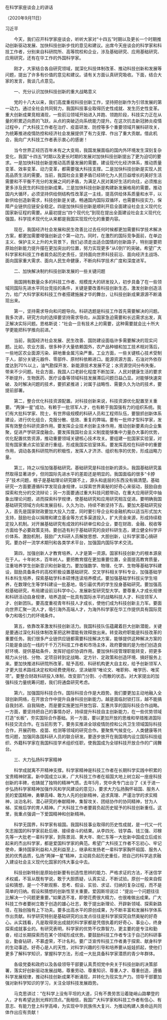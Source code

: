 在科学家座谈会上的讲话

（2020年9月11日）

习近平

　　今天，我们召开科学家座谈会，听听大家对“十四五”时期以及更长一个时期推动创新驱动发展、加快科技创新步伐的意见和建议。出席今天座谈会的科学家和科技工作者，分别来自科研院所、高等院校和企业，涉及基础研究、应用基础研究、应用研究，还有在华工作的外国科学家。

　　刚才，大家结合各自研究领域，就深化科技体制改革、推动科技创新和发展等问题，提出了许多有价值的意见和建议。请有关方面认真研究吸收。下面，结合大家的发言，我谈几点意见。

　　一、充分认识加快科技创新的重大战略意义

　　党的十八大以来，我们高度重视科技创新工作，坚持把创新作为引领发展的第一动力。通过全社会共同努力，我国科技事业取得历史性成就、发生历史性变革。重大创新成果竞相涌现，一些前沿领域开始进入并跑、领跑阶段，科技实力正在从量的积累迈向质的飞跃，从点的突破迈向系统能力提升。在这次抗击新冠肺炎疫情过程中，广大科技工作者在治疗、疫苗研发、防控等多个重要领域开展科研攻关，为统筹推进疫情防控和经济社会发展提供了有力支撑、作出了重大贡献。借此机会，我向广大科技工作者表示衷心的感谢！

　　当今世界正经历百年未有之大变局，我国发展面临的国内外环境发生深刻复杂变化，我国“十四五”时期以及更长时期的发展对加快科技创新提出了更为迫切的要求。一是加快科技创新是推动高质量发展的需要。建设现代化经济体系，推动质量变革、效率变革、动力变革，都需要强大科技支撑。二是加快科技创新是实现人民高品质生活的需要。当前，我国社会主要矛盾已经转化为人民日益增长的美好生活需要和不平衡不充分的发展之间的矛盾，为满足人民对美好生活的向往，必须推出更多涉及民生的科技创新成果。三是加快科技创新是构建新发展格局的需要。推动国内大循环，必须坚持供给侧结构性改革这一主线，提高供给体系质量和水平，以新供给创造新需求，科技创新是关键。畅通国内国际双循环，也需要科技实力，保障产业链供应链安全稳定。四是加快科技创新是顺利开启全面建设社会主义现代化国家新征程的需要。从最初提出“四个现代化”到现在提出全面建设社会主义现代化强国，科学技术现代化从来都是我国实现现代化的重要内容。

　　现在，我国经济社会发展和民生改善比过去任何时候都更加需要科学技术解决方案，都更加需要增强创新这个第一动力。同时，在激烈的国际竞争面前，在单边主义、保护主义上升的大背景下，我们必须走出适合国情的创新路子，特别是要把原始创新能力提升摆在更加突出的位置，努力实现更多“从0到1”的突破。希望广大科学家和科技工作者肩负起历史责任，坚持面向世界科技前沿、面向经济主战场、面向国家重大需求、面向人民生命健康，不断向科学技术广度和深度进军。

　　二、加快解决制约科技创新发展的一些关键问题

　　我国拥有数量众多的科技工作者、规模庞大的研发投入，初步具备了在一些领域同国际先进水平同台竞技的条件，关键是要改善科技创新生态，激发创新创造活力，给广大科学家和科技工作者搭建施展才华的舞台，让科技创新成果源源不断涌现出来。

　　第一，坚持需求导向和问题导向。科研选题是科技工作首先需要解决的问题。我多次讲，研究方向的选择要坚持需求导向，从国家急迫需要和长远需求出发，真正解决实际问题。恩格斯说：“社会一旦有技术上的需要，这种需要就会比十所大学更能把科学推向前进。”

　　当前，我国经济社会发展、民生改善、国防建设面临许多需要解决的现实问题。比如，农业方面，很多种子大量依赖国外，农产品种植和加工技术相对落后，一些地区农业面源污染、耕地重金属污染严重。工业方面，一些关键核心技术受制于人，部分关键元器件、零部件、原材料依赖进口。能源资源方面，石油对外依存度达到70%以上，油气勘探开发、新能源技术发展不足；水资源空间分布失衡，带来不少问题。社会方面，我国人口老龄化程度不断加深，人民对健康生活的要求不断提升，生物医药、医疗设备等领域科技发展滞后问题日益凸显。对能够快速突破、及时解决问题的技术，要抓紧推进；对属于战略性、需要久久为功的技术，要提前部署。

　　第二，整合优化科技资源配置。对科技创新来说，科技资源优化配置至关重要。“两弹一星”成功，有赖于一批领军人才，也有赖于我国强有力的组织系统。我们有大批科学家、院士，有世界级规模的科研人员和工程师队伍，要狠抓创新体系建设，进行优化组合，克服分散、低效、重复的弊端。要有一批帅才型科学家，发挥有效整合科研资源作用。要发挥企业技术创新主体作用，推动创新要素向企业集聚，促进产学研深度融合。要发挥我国社会主义制度能够集中力量办大事的优势，优化配置优势资源，推动重要领域关键核心技术攻关。要组建一批国家实验室，对现有国家重点实验室进行重组，形成我国实验室体系。要发挥高校在科研中的重要作用，调动各类科研院所的积极性，发挥人才济济、组织有序的优势，形成战略力量。

　　第三，持之以恒加强基础研究。基础研究是科技创新的源头。我国基础研究虽然取得显著进步，但同国际先进水平的差距还是明显的。我国面临的很多“卡脖子”技术问题，根子是基础理论研究跟不上，源头和底层的东西没有搞清楚。基础研究一方面要遵循科学发现自身规律，以探索世界奥秘的好奇心来驱动，鼓励自由探索和充分的交流辩论；另一方面要通过重大科技问题带动，在重大应用研究中抽象出理论问题，进而探索科学规律，使基础研究和应用研究相互促进。要明确我国基础研究领域方向和发展目标，久久为功，持续不断坚持下去。要加大基础研究投入，首先是国家财政要加大投入力度，同时要引导企业和金融机构以适当形式加大支持，鼓励社会以捐赠和建立基金等方式多渠道投入，扩大资金来源，形成持续稳定投入机制。对开展基础研究有成效的科研单位和企业，要在财政、金融、税收等方面给予必要政策支持。要创造有利于基础研究的良好科研生态，建立健全科学评价体系、激励机制，鼓励广大科研人员解放思想、大胆创新，让科学家潜心搞研究。要办好一流学术期刊和各类学术平台，加强国内国际学术交流。

　　第四，加强创新人才教育培养。人才是第一资源。国家科技创新力的根本源泉在于人。十年树木，百年树人。要把教育摆在更加重要位置，全面提高教育质量，注重培养学生创新意识和创新能力。要加强数学、物理、化学、生物等基础学科建设，鼓励具备条件的高校积极设置基础研究、交叉学科相关学科专业，加强基础学科本科生培养，探索基础学科本硕博连读培养模式。要加强基础学科拔尖学生培养，在数理化生等学科建设一批基地，吸引最优秀的学生投身基础研究。要加强高校基础研究，布局建设前沿科学中心，发展新型研究型大学。要尊重人才成长规律和科研活动自身规律，培养造就一批具有国际水平的战略科技人才、科技领军人才、创新团队。要高度重视青年科技人才成长，使他们成为科技创新主力军。要面向世界汇聚一流人才，吸引海外高端人才，为海外科学家在华工作提供具有国际竞争力和吸引力的环境条件。

　　第五，依靠改革激发科技创新活力。我国科技队伍蕴藏着巨大创新潜能，关键是要通过深化科技体制改革把这种潜能有效释放出来。转变政府职能是科技改革的重要任务。我们很多产业链供应链都需要科技解决方案，能够提供这种解决方案的只能是奋战在一线的千千万万科技工作者和市场主体，政府要做的是为他们创造良好环境、提供基础条件，发挥好组织协调作用。要加快科技管理职能转变，把更多精力从分钱、分物、定项目转到定战略、定方针、定政策和创造环境、搞好服务上来。要加快推进科研院所改革，赋予高校、科研机构更大自主权，给予创新领军人才更大技术路线决定权和经费使用权，坚决破除“唯论文、唯职称、唯学历、唯奖项”。要整合财政科研投入体制，改变部门分割、小而散的状态。对大家提出的加强科技力量统筹问题，我们将通盘研究考虑。

　　第六，加强国际科技合作。国际科技合作是大趋势。我们要更加主动地融入全球创新网络，在开放合作中提升自身科技创新能力。越是面临封锁打压，越不能搞自我封闭、自我隔绝，而是要实施更加开放包容、互惠共享的国际科技合作战略。一方面，要坚持把自己的事情办好，持续提升科技自主创新能力，在一些优势领域打造“长板”，夯实国际合作基础。另一方面，要以更加开放的思维和举措推进国际科技交流合作。在当前形势下，要务实推进全球疫情防控和公共卫生领域国际科技合作，开展药物、疫苗、检测等领域的研究合作。要聚焦气候变化、人类健康等共性问题，加强同各国科研人员的联合研发。要逐步放开在我国境内设立国际科技组织、外籍科学家在我国科技学术组织任职，使我国成为全球科技开放合作的广阔舞台。

　　三、大力弘扬科学家精神

　　科学成就离不开精神支撑。科学家精神是科技工作者在长期科学实践中积累的宝贵精神财富。新中国成立以来，广大科技工作者在祖国大地上树立起一座座科技创新的丰碑，也铸就了独特的精神气质。去年5月，党中央专门出台了《关于进一步弘扬科学家精神加强作风和学风建设的意见》，要求大力弘扬胸怀祖国、服务人民的爱国精神，勇攀高峰、敢为人先的创新精神，追求真理、严谨治学的求实精神，淡泊名利、潜心研究的奉献精神，集智攻关、团结协作的协同精神，甘为人梯、奖掖后学的育人精神。广大科技工作者要肩负起历史赋予的科技创新重任。这里，我重点强调一下爱国精神和创新精神。

　　科学无国界，科学家有祖国。我国科技事业取得的历史性成就，是一代又一代矢志报国的科学家前赴后继、接续奋斗的结果。从李四光、钱学森、钱三强、邓稼先等一大批老一辈科学家，到陈景润、黄大年、南仁东等一大批新中国成立后成长起来的杰出科学家，都是爱国科学家的典范。希望广大科技工作者不忘初心、牢记使命，秉持国家利益和人民利益至上，继承和发扬老一辈科学家胸怀祖国、服务人民的优秀品质，弘扬“两弹一星”精神，主动肩负起历史重任，把自己的科学追求融入建设社会主义现代化国家的伟大事业中去。

　　科技创新特别是原始创新要有创造性思辨的能力、严格求证的方法，不迷信学术权威，不盲从既有学说，敢于大胆质疑，认真实证，不断试验。原创一般来自假设和猜想，是一个不断观察、思考、假设、实验、求证、归纳的复杂过程，而不是简单的归纳。假设和猜想的创新性至关重要。爱因斯坦说过：“提出一个问题往往比解决一个问题更重要。”如果选不准，即使花费很大精力，也很难做出成果。广大科技工作者要树立敢于创造的雄心壮志，敢于提出新理论、开辟新领域、探索新路径，在独创独有上下功夫。要多出高水平的原创成果，为不断丰富和发展科学体系作出贡献。科学研究特别是基础研究的出发点往往是科学家探究自然奥秘的好奇心。从实践看，凡是取得突出成就的科学家都是凭借执着的好奇心、事业心，终身探索成就事业的。有研究表明，科学家的优势不仅靠智力，更主要的是专注和勤奋，经过长期探索而在某个领域形成优势。要鼓励科技工作者专注于自己的科研事业，勤奋钻研，不慕虚荣，不计名利。要广泛宣传科技工作者勇于探索、献身科学的生动事迹。好奇心是人的天性，对科学兴趣的引导和培养要从娃娃抓起，使他们更多了解科学知识，掌握科学方法，形成一大批具备科学家潜质的青少年群体。

　　各级党委和政府以及各级领导干部要认真贯彻党中央关于科技创新的决策部署，落实好创新驱动发展战略，尊重劳动、尊重知识、尊重人才、尊重创造，遵循科学发展规律，推动科技创新成果不断涌现，并转化为现实生产力。领导干部要加强对新科学知识的学习，关注全球科技发展趋势。

　　马克思讲过：“在科学上没有平坦的大道，只有不畏劳苦沿着陡峭山路攀登的人，才有希望达到光辉的顶点。”我相信，我国广大科学家和科技工作者有信心、有意志、有能力登上科学高峰，为实现中华民族伟大复兴、为推动构建人类命运共同体作出应有贡献！